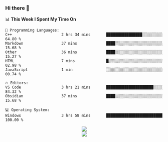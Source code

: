 ### Hi there 👋

<!--
**jmyx0225/jmyx0225** is a ✨ _special_ ✨ repository because its `README.md` (this file) appears on your GitHub profile.

Here are some ideas to get you started:

- 🔭 I’m currently working on ...
- 🌱 I’m currently learning ...
- 👯 I’m looking to collaborate on ...
- 🤔 I’m looking for help with ...
- 💬 Ask me about ...
- 📫 How to reach me: ...
- 😄 Pronouns: ...
- ⚡ Fun fact: ...
-->

<!--START_SECTION:waka-->
📊 **This Week I Spent My Time On** 

```text
💬 Programming Languages: 
C++                      2 hrs 34 mins       ████████████████░░░░░░░░░   64.80 % 
Markdown                 37 mins             ████░░░░░░░░░░░░░░░░░░░░░   15.68 % 
Other                    36 mins             ████░░░░░░░░░░░░░░░░░░░░░   15.27 % 
HTML                     7 mins              █░░░░░░░░░░░░░░░░░░░░░░░░   02.98 % 
JavaScript               1 min               ░░░░░░░░░░░░░░░░░░░░░░░░░   00.74 % 

🔥 Editors: 
VS Code                  3 hrs 21 mins       █████████████████████░░░░   84.32 % 
Obsidian                 37 mins             ████░░░░░░░░░░░░░░░░░░░░░   15.68 % 

💻 Operating System: 
Windows                  3 hrs 58 mins       █████████████████████████   100.00 % 
```


<!--END_SECTION:waka-->

<div align="center"><img src="https://metrics.lecoq.io/jmyx0225?template=classic&isocalendar=1&languages=1&lines=1&base=header%2C%20activity%2C%20community%2C%20repositories%2C%20metadata&base.indepth=false&base.hireable=false&base.skip=false&isocalendar=false&isocalendar.duration=full-year&languages=false&languages.ignored=html%2Ccss&languages.limit=8&languages.threshold=0%25&languages.other=false&languages.colors=github&languages.aliases=JavaScript&languages.sections=most-used&languages.indepth=false&languages.analysis.timeout=15&languages.analysis.timeout.repositories=7.5&languages.categories=markup%2C%20programming&languages.recent.categories=markup%2C%20programming&languages.recent.load=300&languages.recent.days=14&lines=false&lines.sections=base&lines.repositories.limit=4&lines.history.limit=1&config.timezone=Asia%2FShanghai">
</div>
<div align="center"><img src="https://github-readme-stats.vercel.app/api?username=JMYX0225">
</div>
